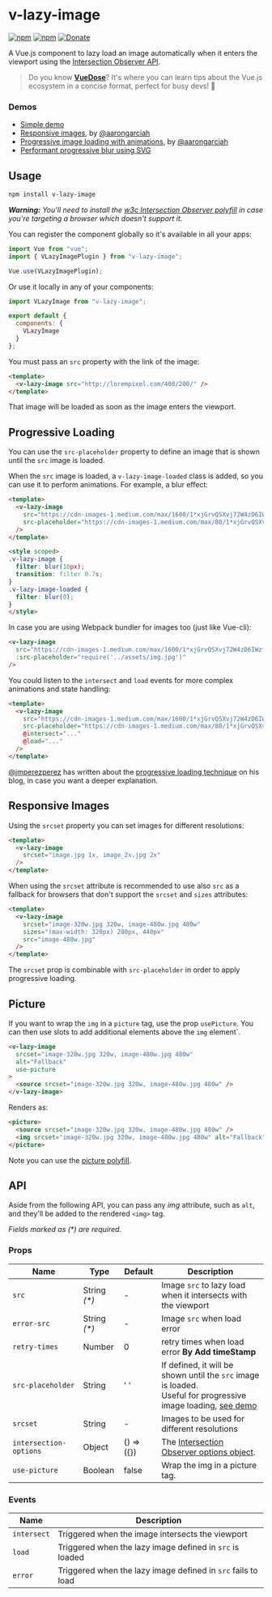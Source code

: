 # v-lazy-image

[![npm](https://img.shields.io/npm/v/v-lazy-image.svg)](https://www.npmjs.com/package/v-lazy-image)
[![npm](https://img.shields.io/npm/dm/v-lazy-image.svg)](https://www.npmjs.com/package/v-lazy-image)
[![Donate](https://img.shields.io/badge/donate-paypal-blue.svg)](https://paypal.me/AJoverMorales)



A Vue.js component to lazy load an image automatically when it enters the viewport using the [Intersection Observer API](https://developer.mozilla.org/docs/Web/API/Intersection_Observer_API).

> Do you know **[VueDose](https://vuedose.tips)**? It's where you can learn tips about the Vue.js ecosystem in a concise format, perfect for busy devs! 🦄

### Demos

* [Simple demo](https://codesandbox.io/s/r5wmj970wm)
* [Responsive images](https://codesandbox.io/s/k2kp64qkq7), by [@aarongarciah](https://twitter.com/aarongarciah)
* [Progressive image loading with animations](https://codesandbox.io/s/9l3n6j5944), by [@aarongarciah](https://twitter.com/aarongarciah)
* [Performant progressive blur using SVG](https://codesandbox.io/s/2ox0z4ymop)

## Usage

```bash
npm install v-lazy-image
```

_**Warning:** You'll need to install the [w3c Intersection Observer polyfill](https://github.com/w3c/IntersectionObserver/tree/master/polyfill) in case you're targeting a browser which doesn't support it._

You can register the component globally so it's available in all your apps:

```js
import Vue from "vue";
import { VLazyImagePlugin } from "v-lazy-image";

Vue.use(VLazyImagePlugin);
```

Or use it locally in any of your components:

```js
import VLazyImage from "v-lazy-image";

export default {
  components: {
    VLazyImage
  }
};
```

You must pass an `src` property with the link of the image:

```html
<template>
  <v-lazy-image src="http://lorempixel.com/400/200/" />
</template>
```

That image will be loaded as soon as the image enters the viewport.

## Progressive Loading

You can use the `src-placeholder` property to define an image that is shown until the `src` image is loaded.

When the `src` image is loaded, a `v-lazy-image-loaded` class is added, so you can use it to perform animations. For example, a blur effect:

```html
<template>
  <v-lazy-image
    src="https://cdn-images-1.medium.com/max/1600/1*xjGrvQSXvj72W4zD6IWzfg.jpeg"
    src-placeholder="https://cdn-images-1.medium.com/max/80/1*xjGrvQSXvj72W4zD6IWzfg.jpeg"
  />
</template>

<style scoped>
.v-lazy-image {
  filter: blur(10px);
  transition: filter 0.7s;
}
.v-lazy-image-loaded {
  filter: blur(0);
}
</style>
```

In case you are using Webpack bundler for images too (just like Vue-cli):
```html
<v-lazy-image
  src="https://cdn-images-1.medium.com/max/1600/1*xjGrvQSXvj72W4zD6IWzfg.jpeg"
  :src-placeholder="require('../assets/img.jpg')"
/>
```

You could listen to the `intersect` and `load` events for more complex animations and state handling:

```html
<template>
  <v-lazy-image
    src="https://cdn-images-1.medium.com/max/1600/1*xjGrvQSXvj72W4zD6IWzfg.jpeg"
    src-placeholder="https://cdn-images-1.medium.com/max/80/1*xjGrvQSXvj72W4zD6IWzfg.jpeg"
    @intersect="..."
    @load="..."
  />
</template>
```

[@jmperezperez](https://twitter.com/jmperezperez) has written about the [progressive loading technique](https://jmperezperez.com/more-progressive-image-loading/) on his blog, in case you want a deeper explanation.

## Responsive Images

Using the `srcset` property you can set images for different resolutions:

```html
<template>
  <v-lazy-image
    srcset="image.jpg 1x, image_2x.jpg 2x"
  />
</template>
```

When using the `srcset` attribute is recommended to use also `src` as a fallback for browsers that don't support the `srcset` and `sizes` attributes:

```html
<template>
  <v-lazy-image
    srcset="image-320w.jpg 320w, image-480w.jpg 480w"
    sizes="(max-width: 320px) 280px, 440px"
    src="image-480w.jpg"
  />
</template>
```

The `srcset` prop is combinable with `src-placeholder` in order to apply progressive loading.

## Picture

If you want to wrap the `img` in a `picture` tag, use the prop `usePicture`. You can then use slots to add additional elements above the `img` element`.

```html
<v-lazy-image
  srcset="image-320w.jpg 320w, image-480w.jpg 480w"
  alt="Fallback"
  use-picture
>
  <source srcset="image-320w.jpg 320w, image-480w.jpg 480w" />
</v-lazy-image>

```

Renders as:

```html
<picture>
  <source srcset="image-320w.jpg 320w, image-480w.jpg 480w" />
  <img srcset="image-320w.jpg 320w, image-480w.jpg 480w" alt="Fallback" />
</picture>
```

Note you can use the [picture polyfill](https://github.com/scottjehl/picturefill).

## API

Aside from the following API, you can pass any *img* attribute, such as `alt`, and they'll be added to the rendered `<img>` tag.

_Fields marked as (\*) are required._

### Props

| Name                   | Type          | Default    | Description                                                                                                                                               |
| ---------------------- | ------------- | ---------- | --------------------------------------------------------------------------------------------------------------------------------------------------------- |
| `src`                  | String _(\*)_ | -          | Image `src` to lazy load when it intersects with the viewport                                                                                             |
| `error-src`                  | String _(\*)_ | -          | Image `src`  when load error |
| `retry-times`                  | Number | 0          | retry times when load error **By Add timeStamp** |
| `src-placeholder`      | String        | ' '        | If defined, it will be shown until the `src` image is loaded. <br> Useful for progressive image loading, [see demo](https://codesandbox.io/s/9l3n6j5944)  |
| `srcset`               | String        | -          | Images to be used for different resolutions                                                                                                               |
| `intersection-options` | Object        | () => ({}) | The [Intersection Observer options object](https://developer.mozilla.org/en-US/docs/Web/API/Intersection_Observer_API#Creating_an_intersection_observer). |
| `use-picture`          | Boolean       | false      | Wrap the img in a picture tag.                                                                                                                            |

### Events

| Name        | Description                                                  |
| ----------- | ------------------------------------------------------------ |
| `intersect` | Triggered when the image intersects the viewport             |
| `load`      | Triggered when the lazy image defined in `src` is loaded     |
| `error`     | Triggered when the lazy image defined in `src` fails to load |

